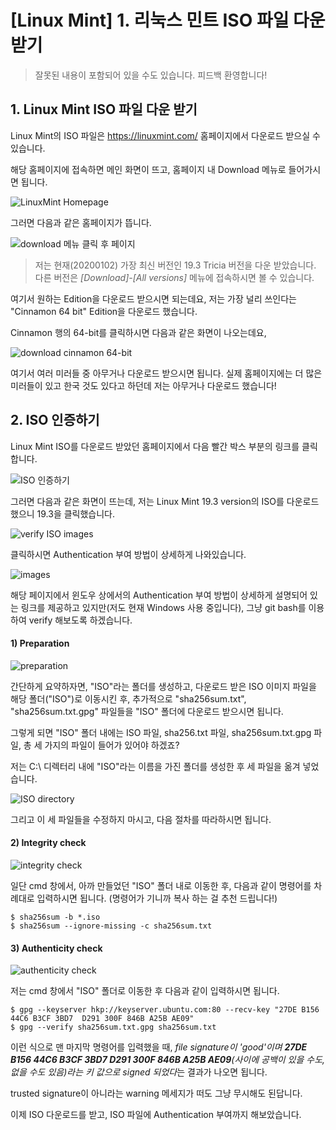 # [Linux Mint] 1. 리눅스 민트 ISO 파일 다운 받기

> 잘못된 내용이 포함되어 있을 수도 있습니다. 피드백 환영합니다!



## 1. Linux Mint ISO 파일 다운 받기

Linux Mint의 ISO 파일은 https://linuxmint.com/ 홈페이지에서 다운로드 받으실 수 있습니다.

해당 홈페이지에 접속하면 메인 화면이 뜨고, 홈페이지 내 Download 메뉴로 들어가시면 됩니다.

![LinuxMint Homepage](images/1/img1.png)



그러면 다음과 같은 홈페이지가 뜹니다.

![download 메뉴 클릭 후 페이지](images/1/img2.png) 

> 저는 현재(20200102) 가장 최신 버전인 19.3 Tricia 버전을 다운 받았습니다. 다른 버전은 *[Download]-[All versions]* 메뉴에 접속하시면 볼 수 있습니다.

 여기서 원하는 Edition을 다운로드 받으시면 되는데요, 저는 가장 널리 쓰인다는 "Cinnamon 64 bit" Edition을 다운로드 했습니다.



Cinnamon 행의 64-bit를 클릭하시면 다음과 같은 화면이 나오는데요,

![download cinnamon 64-bit](images/1/img3.png)

여기서 여러 미러들 중 아무거나 다운로드 받으시면 됩니다. 실제 홈페이지에는 더 많은 미러들이 있고 한국 것도 있다고 하던데 저는 아무거나 다운로드 했습니다!



## 2. ISO 인증하기

Linux Mint ISO를 다운로드 받았던 홈페이지에서 다음 빨간 박스 부분의 링크를 클릭합니다.

![ISO 인증하기](images/1/img4.png)



그러면 다음과 같은 화면이 뜨는데, 저는 Linux Mint 19.3 version의 ISO를 다운로드 했으니 19.3을 클릭했습니다. 

![verify ISO images](images/1/img5.png)



클릭하시면 Authentication 부여 방법이 상세하게 나와있습니다.



![images](images/1/img6.png)

해당 페이지에서 윈도우 상에서의 Authentication 부여 방법이 상세하게 설명되어 있는 링크를 제공하고 있지만(저도 현재 Windows 사용 중입니다), 그냥 git bash를 이용하여 verify 해보도록 하겠습니다.

#### 1) Preparation

![preparation](images/1/img7.png)

간단하게 요약하자면, "ISO"라는 폴더를 생성하고, 다운로드 받은 ISO 이미지 파일을 해당 폴더("ISO")로 이동시킨 후, 추가적으로 "sha256sum.txt", "sha256sum.txt.gpg" 파일들을 "ISO" 폴더에 다운로드 받으시면 됩니다.



그렇게 되면 "ISO" 폴더 내에는 ISO 파일, sha256.txt 파일, sha256sum.txt.gpg 파일, 총 세 가지의 파일이 들어가 있어야 하겠죠?



저는 C:\ 디렉터리 내에 "ISO"라는 이름을 가진 폴더를 생성한 후 세 파일을 옮겨 넣었습니다.

![ISO directory](images/1/img8.png)



그리고 이 세 파일들을 수정하지 마시고, 다음 절차를 따라하시면 됩니다.



#### 2) Integrity check

![integrity check](images/1/img9.png)



일단 cmd 창에서, 아까 만들었던 "ISO" 폴더 내로 이동한 후, 다음과 같이 명령어를 차례대로 입력하시면 됩니다. (명령어가 기니까 복사 하는 걸 추천 드립니다!)

```
$ sha256sum -b *.iso
$ sha256sum --ignore-missing -c sha256sum.txt
```



#### 3) Authenticity check

![authenticity check](images/1/img11.png)



저는 cmd 창에서 "ISO" 폴더로 이동한 후 다음과 같이 입력하시면 됩니다.

```
$ gpg --keyserver hkp://keyserver.ubuntu.com:80 --recv-key "27DE B156 44C6 B3CF 3BD7  D291 300F 846B A25B AE09"
$ gpg --verify sha256sum.txt.gpg sha256sum.txt
```



이런 식으로 맨 마지막 명령어를 입력했을 때, *file signature이 'good'이며 **27DE B156 44C6 B3CF 3BD7 D291 300F 846B A25B AE09**(사이에 공백이 있을 수도, 없을 수도 있음)라는 키 값으로 signed 되었다*는 결과가 나오면 됩니다.

trusted signature이 아니라는 warning 메세지가 떠도 그냥 무시해도 된답니다.



이제 ISO 다운로드를 받고, ISO 파일에 Authentication 부여까지 해보았습니다.